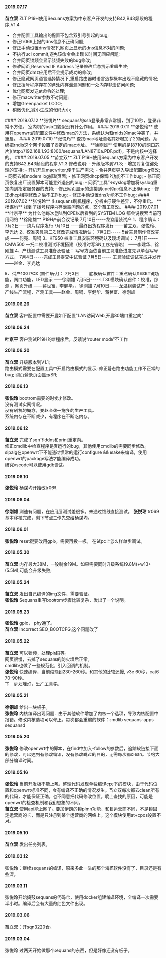 
#### 2019.07.17
**苗立双**  ZLT P19H使用Sequans方案为中东客户开发的支持B42,B43频段的程序,V1.4 <hide>  
- 合并配置工具输出的配置不包含双引号引起的bug;
- 修正tr069上报的dns信息不正确问题;
- 修正手动设置dns情况下,网页上显示的dns信息不对的问题;
- 不执行uci commit,避免该命令会出现长时间无回应问题;
- 合并网页锁频会显示锁频失败的bug修改;
- 修改网页,Reserved IP Address 记录修改后总提示重启生效;
- 合并网页dmz应用后不会提示成功的修改;
- 修正隐藏网页语言选择情况下,重启路由器时语言选择概率出现不隐藏的情况;
- 修正拨号程序存在的两处内存泄漏问题和一处内存非法访问问题;
- 优化网页发送at命令的处理;
- 修正macwriter参数不对问题;
- 增加Greenpacket LOGO;
- 稍微优化,减小生成的代码大小;
</hide>
#### 2019.07.12
**张悦玲**  sequans的ssh登录非常非常慢，到了10秒，登录非常不方便。  
室内机的usb口貌似没有什么作用。
#### 2019.07.11
**张悦玲**  使用在openwrt的配置文件中修改mac的方法，系统认为和rnids的mac冲突了，并重启。
#### 2019.07.10
**张悦玲**  查找mac地址莫名其妙增加了2的问题。系统把rndis这个网卡设置了固定的mac地址。
**徐刚雄**  使用的是[8710的网口芯片](http://192.168.1.93:8000/sequans/LAN8710a.PDF.pdf)，不是内核中选择的。
#### 2019.07.05
**苗立双**  ZLT P19H使用Sequans方案为中东客户开发的支持B42,B43频段的程序,V1.3<hide>
修改说明:
- 升级版本到V1.3;
- 增加对复位键处理的支持;
- 开机开启macwriter,便于生产需求;
- 合并网页导入导出配置bug修改;
- 网页去掉modem log抓取页面;
- 修正网页dhcp保留IP功能不工作bug;
- 修正网页恢复出厂设置脚本可能意外退出的bug;
- 网页”工具”->syslog增加将syslog重定向到指定服务器的支持;
- 修正网页显示的连接到cpe的pc信息不正确bug;
- 修正dhcp租期修改之后不工作bug;
- 修正手动设置dns功能不工作bug;
</hide>
#### 2019.07.02
**张悦玲**  出sequans刷机程序，分析由于硬件差异，不停重启。
**杨谋均**  找到了拨号程序内存泄露问题的点，交个苗工修改。
#### 2019.07.01
**叶京平**  为什么他每次登陆到CPE以后看到的SYSTEM LOG 都会说搜索当前可用网络
**徐刚雄**  P19H产前会议记录 7月10日-----龙溢组装试产 <hide>  
1、程序确认：  7月2日----烧片程序发行
                         7月10日 ----最终出货程序发行
                                              ――苗立双、张悦玲、李光达
2、校准夹具第二次修改完成情况确认：
                        7月2日-----   5台夹具制作修改完成
                                               ――何亮、周钢
3、KT950 校准工具安装环境确认及现场调试：
                         7月1日-----CMW500   一托二校准测试环境搭建（校准时写SN工序先省略）
                                                ――李建华、徐刚雄
4、产线测试工具准备及验证：
                   写号方面依当前工具准备进度先以单台写号方式，
                  7月4日-----完成工具提交中试验证 
                  7月5日----- 工具验证调试完成并发行
                                                            ――赵金、李光达
        
5、试产100 PCS (首件确认)：
              7月3日-----底板确认首件：重点确认RESET键功能，网口功能，LED显示    ――徐刚雄
              7月5日-----LT30模块确认首件：校准，综测 ，网页升级  ――蒋世富，李健华。，徐刚雄
               7月10日-----龙溢组装试产：验证产线生产流程，产测工具――赵金、周钢、李健华、蒋世富、徐刚雄
</hide>

#### 2019.06.26
**苗立双**  客户配置中需要开启如下配置"LAN访问Web,开启80端口重定向"
#### 2019.06.24
**叶京平**  客户测试P19H的新程序后，反馈说“router mode”不工作
#### 2019.06.20
**苗立双**  升级版本到V1.1;<hide>  
路由模式需要在配置工具中开启路由模式的显示;
修正静态路由功能工作不正常的bug;
网页登录页面显示SN;
</hide>
#### 2019.06.13
**张悦玲**  bootrom需要的时候才修改。  
没有测试实网情况。  
没有刷机的概念，要赵金做一拖多的生产工具。  
系统内存在不断减少，有程序在不断吃内存。
#### 2019.06.12
**苗立双** 完成了sqn下ddns和print重定向。  
修正cmdlib中检查程序是否运行的bug，其他使用cmdlib的需要同步修改。  
sipalg在openwrt下不能通过惯常的运行configure && make来编译，使用openwrt的package写法才能编译成功。  
研究vscode可以使用gdb调试。
#### 2019.06.10
**张悦玲**  杨谋均开始改tr069.
#### 2019.06.04
**徐刚雄**  测速有问题，在应用层测试差很多。未通过馈线直接测试。
**张悦玲**  tr069基本移植完成，剩下节点工作先交给杨谋均。
#### 2019.06.01
**张悦玲**  reset键要改用gpio，需要再投一板。
在试pc上怎么样单步调试。
#### 2019.05.30
**苗立双** 内存最大38M，一般剩余19M。如果需要同时升级系统(9.8M)+w13+(5.5M),可能会升级失败;
#### 2019.05.24
**苗立双** 发出自己编译的img文件，需要验证。  
**张悦玲** Sequans重写bootrom步骤比较复杂，发出了一个说明。
#### 2019.05.23
**张悦玲** gpio， phy通了。  
**苗立双** Incorrect SEQ_BOOTCFG,这个问题改了
#### 2019.05.22
**苗立双** 可以锁频，处理pin码等。<br>网页很慢，去掉了sequans的防火墙后正常。<br>cmdlib也做了一些规范化，引入回调的机制。  
**张悦玲** 快速编译，当前缩短到230-260秒。和其他的比较还慢, v3e 60秒，cat6 70-90秒。<br> 下一步处理灯，生产工具等。
#### 2019.05.21
**徐钢雄** 给出一块板子。  
**张悦玲** 内核编译出现问题，由于其他软件增加了内核一个选项，导致内核配置中报错。修改内核选项可以修正。每次都会重编的软件：cmdlib sequans-apps sequansd
#### 2019.05.20
**张悦玲**  修改openwrt中的脚本，在find中加入-follow的参数后，追踪软链接下面的修改，可以达到有修改编译，没有修改跳过的目的，无需每次都clean。节约大部分编译时间。
#### 2019.05.16
**张悦玲** 当前开发板不能上网。整理代码发现单独编译cpe下的模块，由于代码位置和openwrt标准不同，会有编译不正确的情况发生。苗立双每次都去clean所有的代码，才能保证正确，也不同意把代码修改位置。晚上查找的原因，可能是openwrt的检查机制和我们想象的不同。  
**苗立双** 使用api能上网了。要加伊朗的锁plmn功能，和锁运营商不同，不是锁固定运营商的卡，而是只注册到某个运营商的网络上。这个模块使用at+cpos设置不对。
#### 2019.05.10
**苗立双** 发出任务列表。
#### 2019.03.12
张悦玲：继续sequans的编译，原来多此一举的那个海怪软件没有了，目录还是有些深。
#### 2019.03.11
张悦玲开始捣鼓sequans的代码仓，使用docker组建编译环境，全编译一次需要半小时。编译后会有大量的红色文件出现。
#### 2019.03.06
苗立双：开sqn3220仓。
#### 2019.03.04
张悦玲 过两天开始做那个sequans的东西，但是好像还没有板子。